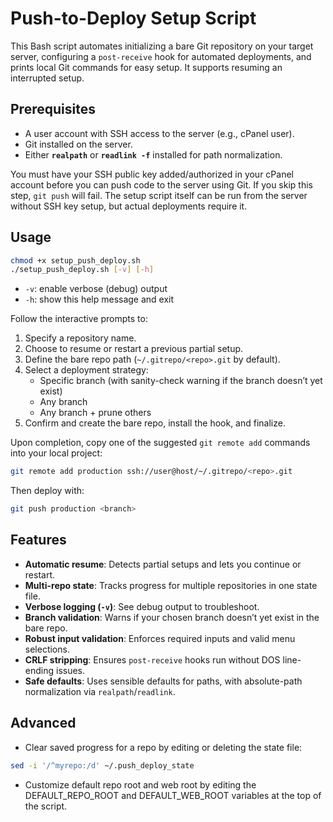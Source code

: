 # Push-to-Deploy Setup Script

This Bash script automates initializing a bare Git repository on your target server, configuring a `post-receive` hook for automated deployments, and prints local Git commands for easy setup. It supports resuming an interrupted setup.

## Prerequisites

- A user account with SSH access to the server (e.g., cPanel user).
- Git installed on the server.
- Either **`realpath`** or **`readlink -f`** installed for path normalization.

You must have your SSH public key added/authorized in your cPanel account before you can push code to the server using Git. If you skip this step, `git push` will fail.
The setup script itself can be run from the server without SSH key setup, but actual deployments require it.

## Usage

```bash
chmod +x setup_push_deploy.sh
./setup_push_deploy.sh [-v] [-h]
```

- `-v`: enable verbose (debug) output
- `-h`: show this help message and exit

Follow the interactive prompts to:

1. Specify a repository name.
2. Choose to resume or restart a previous partial setup.
3. Define the bare repo path (`~/.gitrepo/<repo>.git` by default).
4. Select a deployment strategy:
   - Specific branch (with sanity-check warning if the branch doesn’t yet exist)
   - Any branch
   - Any branch + prune others
5. Confirm and create the bare repo, install the hook, and finalize.

Upon completion, copy one of the suggested `git remote add` commands into your local project:

```bash
git remote add production ssh://user@host/~/.gitrepo/<repo>.git
```

Then deploy with:

```bash
git push production <branch>
```

## Features

- **Automatic resume**: Detects partial setups and lets you continue or restart.
- **Multi-repo state**: Tracks progress for multiple repositories in one state file.
- **Verbose logging (`-v`)**: See debug output to troubleshoot.
- **Branch validation**: Warns if your chosen branch doesn’t yet exist in the bare repo.
- **Robust input validation**: Enforces required inputs and valid menu selections.
- **CRLF stripping**: Ensures `post-receive` hooks run without DOS line-ending issues.
- **Safe defaults**: Uses sensible defaults for paths, with absolute-path normalization via `realpath`/`readlink`.

## Advanced

- Clear saved progress for a repo by editing or deleting the state file:

```bash
sed -i '/^myrepo:/d' ~/.push_deploy_state
```

- Customize default repo root and web root by editing the DEFAULT_REPO_ROOT and DEFAULT_WEB_ROOT variables at the top of the script.